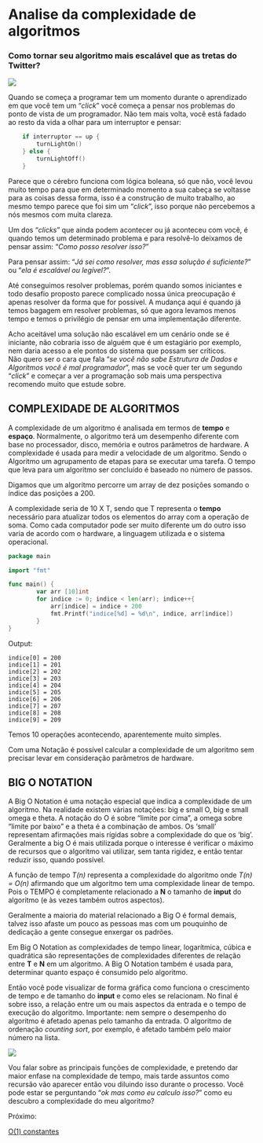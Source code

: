 # Analise da complexidade de algoritmos

### Como tornar seu algoritmo mais escalável que as tretas do Twitter?

![](https://cdn-images-1.medium.com/max/800/1*xkYKWSBOTjnbBwDMoG8Bsw.jpeg)

Quando se começa a programar tem um momento durante o aprendizado em que você tem um “_click_” você começa a pensar nos problemas do ponto de vista de um programador. Não tem mais volta, você está fadado ao resto da vida a olhar para um interruptor e pensar:

```go
    if interruptor == up {
        turnLightOn()
    } else {
        turnLightOff()
    }
```

Parece que o cérebro funciona com lógica boleana, só que não, você levou muito tempo para que em determinado momento a sua cabeça se voltasse para as coisas dessa forma, isso é a construção de muito trabalho, ao mesmo tempo parece que foi sim um “_click_”, isso porque não percebemos a nós mesmos com muita clareza.

Um dos “_clicks_” que ainda podem acontecer ou já aconteceu com você, é quando temos um determinado problema e para resolvê-lo deixamos de pensar assim: “_Como posso resolver isso?_”

Para pensar assim: “_Já sei como resolver, mas essa solução é suficiente?_” ou “_ela é escalável ou legível?_”.

Até conseguimos resolver problemas, porém quando somos iniciantes e todo desafio proposto parece complicado nossa única preocupação é apenas resolver da forma que for possível. A mudança aqui é quando já temos bagagem em resolver problemas, só que agora levamos menos tempo e temos o privilégio de pensar em uma implementação diferente.

Acho aceitável uma solução não escalável em um cenário onde se é iniciante, não cobraria isso de alguém que é um estagiário por exemplo, nem daria acesso a ele pontos do sistema que possam ser críticos.  
Não quero ser o cara que fala “_se você não sabe Estrutura de Dados e Algoritmos você é mal programador_”, mas se você quer ter um segundo “_click_” e começar a ver a programação sob mais uma perspectiva recomendo muito que estude sobre.

## COMPLEXIDADE DE ALGORITMOS

A complexidade de um algoritmo é analisada em termos de **tempo** e **espaço**. Normalmente, o algoritmo terá um desempenho diferente com base no processador, disco, memória e outros parâmetros de hardware. A complexidade é usada para medir a velocidade de um algoritmo. Sendo o Algoritmo um agrupamento de etapas para se executar uma tarefa. O tempo que leva para um algoritmo ser concluído é baseado no número de passos.

Digamos que um algoritmo percorre um array de dez posições somando o índice das posições a 200.

A complexidade seria de 10 X T, sendo que T representa o **tempo** necessário para atualizar todos os elementos do array com a operação de soma. Como cada computador pode ser muito diferente um do outro isso varia de acordo com o hardware, a linguagem utilizada e o sistema operacional.

```go
package main

import "fmt"

func main() {
        var arr [10]int
        for indice := 0; indice < len(arr); indice++{
            arr[indice] = indice + 200
            fmt.Printf("indice[%d] = %d\n", indice, arr[indice])
        }
}
```

Output:

```text
indice[0] = 200
indice[1] = 201
indice[2] = 202
indice[3] = 203
indice[4] = 204
indice[5] = 205
indice[6] = 206
indice[7] = 207
indice[8] = 208
indice[9] = 209
```

Temos 10 operações acontecendo, aparentemente muito simples.

Com uma Notação é possível calcular a complexidade de um algoritmo sem precisar levar em consideração parâmetros de hardware.

## BIG O NOTATION

A Big O Notation é uma notação especial que indica a complexidade de um algoritmo. Na realidade existem várias notações: big e small O, big e small omega e theta. A notação do O é sobre “limite por cima”, a omega sobre “limite por baixo” e a theta é a combinação de ambos. Os ‘small’ representam afirmações mais rígidas sobre a complexidade do que os ‘big’. Geralmente a big O é mais utilizada porque o interesse é verificar o máximo de recursos que o algoritmo vai utilizar, sem tanta rigidez, e então tentar reduzir isso, quando possível.

A função de tempo _T(n)_ representa a complexidade do algoritmo onde _T(n) = O(n)_ afirmando que um algoritmo tem uma complexidade linear de tempo. Pois o TEMPO é completamente relacionado a **N** o tamanho de **input** do algoritmo (e às vezes também outros aspectos).

Geralmente a maioria do material relacionado a Big O é formal demais, talvez isso afaste um pouco as pessoas mas com um pouquinho de dedicação a gente consegue enxergar os padrões.

Em Big O Notation as complexidades de tempo linear, logarítmica, cúbica e quadrática são representações de complexidades diferentes de relação entre **T** e **N** em um algoritmo. A Big O Notation também é usada para, determinar quanto espaço é consumido pelo algoritmo.

Então você pode visualizar de forma gráfica como funciona o crescimento de tempo e de tamanho do **input** e como eles se relacionam. No final é sobre isso, a relação entre um ou mais aspectos da entrada e o tempo de execução do algoritmo. Importante: nem sempre o desempenho do algoritmo é afetado apenas pelo tamanho da entrada. O algoritmo de ordenação *counting sort*, por exemplo, é afetado também pelo maior número na lista.

![](https://cdn-images-1.medium.com/max/800/1*sCoh-cWSdKfOSSLcxOOTBA.png)

Vou falar sobre as principais funções de complexidade, e pretendo dar maior enfase na complexidade de tempo, mais tarde assuntos como recursão vão aparecer então vou diluindo isso durante o processo. Você pode estar se perguntando “_ok mas como eu calculo isso?_” como eu descubro a complexidade do meu algoritmo?  

Próximo:

[O(1) constantes](https://github.com/wagnerdevocelot/DSA/tree/master/BIG%20O%20NOTATION/constante)
